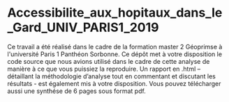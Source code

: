 # Accessibilite_aux_hopitaux_dans_le_Gard_UNIV_PARIS1_2019
Ce travail a été réalisé dans le cadre de la formation master 2 Géoprimse  à l'université Paris 1 Panthéon Sorbonne.  Ce dépôt met à votre disposition le code source que nous avions utilisé dans le cadre de cette analyse de manière à ce que vous puissiez la reproduire. Un rapport en .html – détaillant la méthodologie d’analyse tout en commentant et discutant les résultats - est également mis à votre disposition. Vous pouvez télécharger aussi une synthése de 6 pages sous format pdf.
